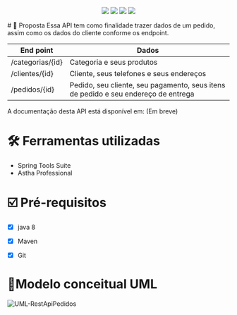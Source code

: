 <p align="center">
  <image
  src="https://img.shields.io/github/languages/count/uluizeduardo/API-Rest-Pedido"
  />
  <image
  src="https://img.shields.io/github/languages/top/uluizeduardo/API-Rest-Pedido"
  />
  <image
  src="https://img.shields.io/github/last-commit/uluizeduardo/API-Rest-Pedido"
  />
  <image
  src="https://img.shields.io/github/watchers/uluizeduardo/API-Rest-Pedido"
  />
</p>
# 🚀 Proposta 
Essa API tem como finalidade trazer dados de um pedido, assim como os dados do cliente conforme os endpoint. 

              
| End point  |Dados  |
|--|--|
|/categorias/{id} |Categoria e seus produtos  |
|/clientes/{id}|Cliente, seus telefones e seus endereços|
|/pedidos/{id}|Pedido, seu cliente, seu pagamento, seus itens de pedido e seu endereço de entrega|


A documentação desta API está disponível em: (Em breve)
# 🛠 Ferramentas utilizadas

- Spring Tools Suite
- Astha Professional

# ☑️ Pré-requisitos 

- [x] java 8
- [x] Maven
- [x] Git


# 📝Modelo conceitual UML 
![UML-RestApiPedidos](https://user-images.githubusercontent.com/14946084/174499709-67eb5d2b-7e1b-4304-8193-43234601ced2.png)


